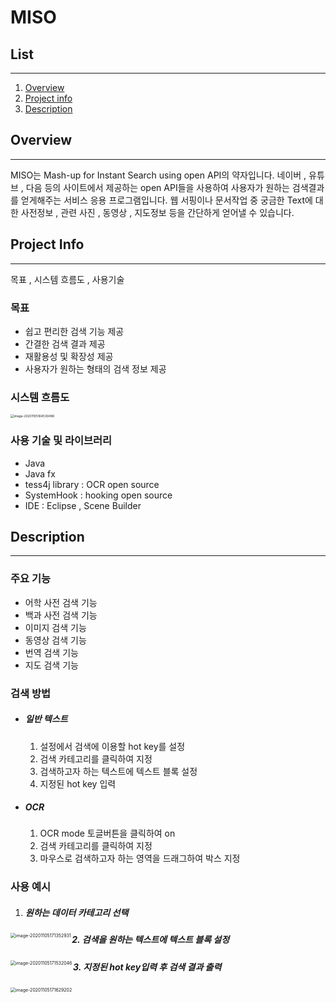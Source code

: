 # MISO

## List

------

1. [Overview](#overview)
2. [Project info](#project-info)
3. [Description](#description)



## Overview

------

MISO는 Mash-up for Instant Search using open API의 약자입니다. 네이버 , 유튜브 , 다음 등의 사이트에서 제공하는 open API들을 사용하여 사용자가 원하는 검색결과를 얻게해주는 서비스 응용 프로그램입니다. 웹 서핑이나 문서작업 중 궁금한 Text에 대한 사전정보 , 관련 사진 , 동영상 , 지도정보 등을 간단하게 얻어낼 수 있습니다. 



## Project Info

------

목표 , 시스템 흐름도 , 사용기술

### 목표

- 쉽고 편리한 검색 기능 제공
- 간결한 검색 결과 제공
- 재활용성 및 확장성 제공
- 사용자가 원하는 형태의 검색 정보 제공



### 시스템 흐름도

<img src="/Users/taehwan/Library/Application Support/typora-user-images/image-20201105164530496.png" alt="image-20201105164530496" style="zoom:35%;" />

### 사용 기술 및 라이브러리

- Java
- Java fx
- tess4j library : OCR open source
- SystemHook : hooking open source
- IDE : Eclipse , Scene Builder





## Description

------



### 주요 기능

- 어학 사전 검색 기능
- 백과 사전 검색 기능
- 이미지 검색 기능
- 동영상 검색 기능
- 번역 검색 기능
- 지도 검색 기능

### 검색 방법

- ##### 일반 텍스트

  1. 설정에서 검색에 이용할 hot key를 설정
  2. 검색 카테고리를 클릭하여 지정
  3. 검색하고자 하는 텍스트에 텍스트 블록 설정
  4. 지정된 hot key 입력

- ##### OCR

  1. OCR mode 토글버튼을 클릭하여 on
  2. 검색 카테고리를 클릭하여 지정
  3. 마우스로 검색하고자 하는 영역을 드래그하여 박스 지정



### 사용 예시

1. ##### 원하는 데이터 카테고리 선택

<img src="/Users/taehwan/Library/Application Support/typora-user-images/image-20201105171352931.png" alt="image-20201105171352931" style="zoom:50%;" align="left" />

##### 2. 검색을 원하는 텍스트에 텍스트 블록 설정

<img src="/Users/taehwan/Library/Application Support/typora-user-images/image-20201105171532046.png" alt="image-20201105171532046" style="zoom:50%;" align="left"/>

##### 3. 지정된 hot key입력 후 검색 결과 출력

<img src="/Users/taehwan/Library/Application Support/typora-user-images/image-20201105171629202.png" alt="image-20201105171629202" style="zoom:50%;" align="left"/>

